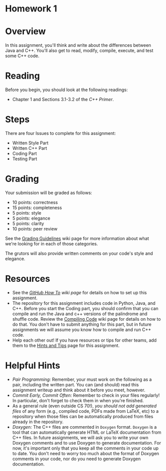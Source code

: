 # Homework 1

# Overview
In this assignment, you'll think and write about the differences between Java and C++. You'll also get to read, modify, compile, execute, and test some C++ code.

# Reading
Before you begin, you should look at the following readings:
* Chapter 1 and Sections 3.1-3.2 of the *C++ Primer*.

# Steps
There are four Issues to complete for this assignment:

* Written Style Part
* Written C++ Part
* Coding Part
* Testing Part

# Grading
Your submission will be graded as follows: 
* 10 points: correctness
* 15 points: completeness
* 5 points: style 
* 5 points: elegance
* 5 points: clarity 
* 10 points: peer review

See the [Grading Guidelines](https://github.com/hmc-cs70-fall2015/Admin/wiki/Grading-Guidelines) wiki page for more information about what we're looking for in each of those categories. 

The grutors will also provide written comments on your code's style and elegance.

# Resources 
* See the *[GitHub How To](https://github.com/hmc-cs70-fall2015/Homework-1/wiki/Setting-Up-Your-Repository) wiki page* for details on how to set up this assignment. 
* The repository for this assignment includes code in Python, Java, and C++. Before you start the Coding part, you should confirm that you can compile and run the Java and c++ versions of the palindrome and shuffle code. Review the [Compiling Code]() wiki page for details on how to do that. You don't have to submit anything for this part, but in future assignments we will assume you know how to compile and run C++ code.
* Help each other out! If you have resources or tips for other teams, add them to the [Hints and Tips](https://github.com/hmc-cs70-fall2015/Homework-1/wiki/Homework-1-Hints-and-Tips) page for this assignment. 

# Helpful Hints
* *Pair Programming:* Remember, your must work on the following as a pair, including the written part.  You can (and should) read this assignment writeup and think about it before you meet, however.
* *Commit Early, Commit Often:* Remember to check in your files regularly!  In particular, don't forget to check them in when you're finished.
* As a general rule (even outside CS 70!), *you should not add generated files* of any form (e.g., compiled code, PDFs made from LaTeX, etc) to a repository when those files can be automatically produced from files already in the repository. 
* *Doxygen:* The C++ files are commented in `Doxygen` format. `Doxygen` is a tool that can automatically generate HTML or LaTeX documentation from C++ files. In future assignments, we will ask you to write your own Doxygen comments and to use Doxygen to generate documentation. For now, it's important only that you keep all the comments in your code up to date. You don't need to worry too much about the format of Doxygen comments in your code, nor do you need to generate Doxygen documentation.
